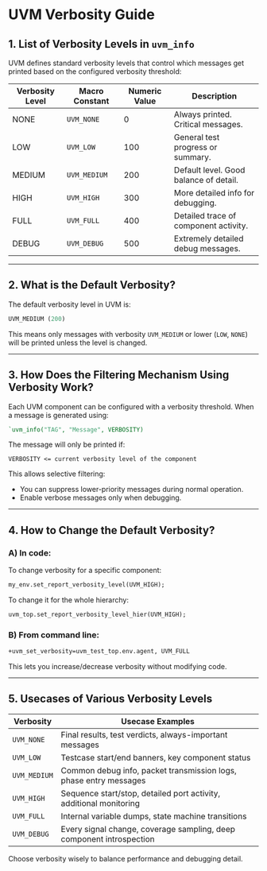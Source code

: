 # UVM Verbosity Guide

## 1. List of Verbosity Levels in `uvm_info`

UVM defines standard verbosity levels that control which messages get printed based on the configured verbosity threshold:

| Verbosity Level | Macro Constant | Numeric Value | Description                            |
| --------------- | -------------- | ------------- | -------------------------------------- |
| NONE            | `UVM_NONE`     | 0             | Always printed. Critical messages.     |
| LOW             | `UVM_LOW`      | 100           | General test progress or summary.      |
| MEDIUM          | `UVM_MEDIUM`   | 200           | Default level. Good balance of detail. |
| HIGH            | `UVM_HIGH`     | 300           | More detailed info for debugging.      |
| FULL            | `UVM_FULL`     | 400           | Detailed trace of component activity.  |
| DEBUG           | `UVM_DEBUG`    | 500           | Extremely detailed debug messages.     |

---

## 2. What is the Default Verbosity?

The default verbosity level in UVM is:

```systemverilog
UVM_MEDIUM (200)
```

This means only messages with verbosity `UVM_MEDIUM` or lower (`LOW`, `NONE`) will be printed unless the level is changed.

---

## 3. How Does the Filtering Mechanism Using Verbosity Work?

Each UVM component can be configured with a verbosity threshold. When a message is generated using:

```systemverilog
`uvm_info("TAG", "Message", VERBOSITY)
```

The message will only be printed if:

```text
VERBOSITY <= current verbosity level of the component
```

This allows selective filtering:

* You can suppress lower-priority messages during normal operation.
* Enable verbose messages only when debugging.

---

## 4. How to Change the Default Verbosity?

### A) In code:

To change verbosity for a specific component:

```systemverilog
my_env.set_report_verbosity_level(UVM_HIGH);
```

To change it for the whole hierarchy:

```systemverilog
uvm_top.set_report_verbosity_level_hier(UVM_HIGH);
```

### B) From command line:

```bash
+uvm_set_verbosity=uvm_test_top.env.agent, UVM_FULL
```

This lets you increase/decrease verbosity without modifying code.

---

## 5. Usecases of Various Verbosity Levels

| Verbosity    | Usecase Examples                                                     |
| ------------ | -------------------------------------------------------------------- |
| `UVM_NONE`   | Final results, test verdicts, always-important messages              |
| `UVM_LOW`    | Testcase start/end banners, key component status                     |
| `UVM_MEDIUM` | Common debug info, packet transmission logs, phase entry messages    |
| `UVM_HIGH`   | Sequence start/stop, detailed port activity, additional monitoring   |
| `UVM_FULL`   | Internal variable dumps, state machine transitions                   |
| `UVM_DEBUG`  | Every signal change, coverage sampling, deep component introspection |

Choose verbosity wisely to balance performance and debugging detail.
